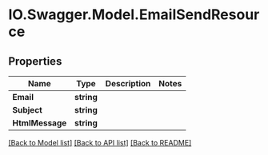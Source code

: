 # IO.Swagger.Model.EmailSendResource
## Properties

Name | Type | Description | Notes
------------ | ------------- | ------------- | -------------
**Email** | **string** |  | 
**Subject** | **string** |  | 
**HtmlMessage** | **string** |  | 

[[Back to Model list]](../README.md#documentation-for-models) [[Back to API list]](../README.md#documentation-for-api-endpoints) [[Back to README]](../README.md)

